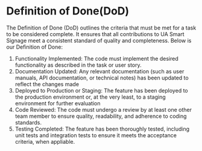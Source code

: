 # Definition of Done(DoD)

The Definition of Done (DoD) outlines the criteria that must be met for a task to be considered complete. It ensures that all contributions to UA Smart Signage meet a consistent standard of quality and completeness. Below is our Definition of Done:

1. Functionality Implemented: The code must implement the desired functionality as described in the task or user story.
2. Documentation Updated: Any relevant documentation (such as user manuals, API documentation, or technical notes) has been updated to reflect the changes made
3. Deployed to Production or Staging: The feature has been deployed to the production environment or, at the very least, to a staging environment for further evaluation
4. Code Reviewed: The code must undergo a review by at least one other team member to ensure quality, readability, and adherence to coding standards.
5. Testing Completed: The feature has been thoroughly tested, including unit tests and integration tests to ensure it meets the acceptance criteria, when appliable.
